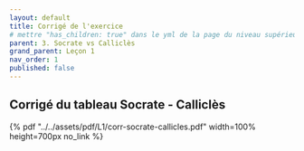 ```yaml
---
layout: default
title: Corrigé de l'exercice
# mettre "has_children: true" dans le yml de la page du niveau supérieur
parent: 3. Socrate vs Calliclès
grand_parent: Leçon 1
nav_order: 1
published: false
---
```

## Corrigé du tableau Socrate - Calliclès

{% pdf "../../assets/pdf/L1/corr-socrate-callicles.pdf" width=100% height=700px no_link %}